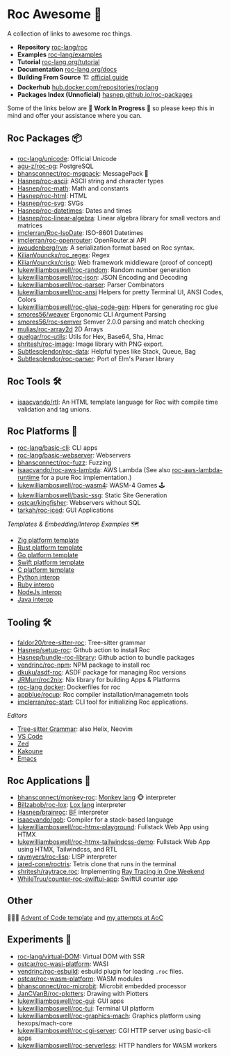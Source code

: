 
# Roc Awesome 🤘

A collection of links to awesome roc things. 

- **Repository** [roc-lang/roc](https://github.com/roc-lang/roc)
- **Examples** [roc-lang/examples](https://github.com/roc-lang/examples)
- **Tutorial** [roc-lang.org/tutorial](https://www.roc-lang.org/tutorial)
- **Documentation** [roc-lang.org/docs](https://www.roc-lang.org/docs)
- **Building From Source** 🏗️ [official guide](https://github.com/roc-lang/roc/blob/main/BUILDING_FROM_SOURCE.md)
- **Dockerhub** [hub.docker.com/repositories/roclang](https://hub.docker.com/repositories/roclang)
- **Packages Index (Unnoficial)** [hasnep.github.io/roc-packages](https://hasnep.github.io/roc-packages/)

Some of the links below are 🚧 **Work In Progress** 🚧 so please keep this in mind and offer your assistance where you can.

## Roc Packages 📦
- [roc-lang/unicode](https://github.com/roc-lang/unicode): Official Unicode
- [agu-z/roc-pg](https://github.com/agu-z/roc-pg): PostgreSQL
- [bhansconnect/roc-msgpack](https://github.com/bhansconnect/roc-msgpack): MessagePack 🚧 
- [Hasnep/roc-ascii](https://github.com/Hasnep/roc-ascii): ASCII string and character types
- [Hasnep/roc-math](https://github.com/Hasnep/roc-math): Math and constants
- [Hasnep/roc-html](https://github.com/Hasnep/roc-html): HTML
- [Hasnep/roc-svg](https://github.com/Hasnep/roc-svg): SVGs
- [Hasnep/roc-datetimes](https://github.com/hasnep/roc-datetimes): Dates and times
- [Hasnep/roc-linear-algebra](https://github.com/Hasnep/roc-linear-algebra): Linear algebra library for small vectors and matrices
- [imclerran/Roc-IsoDate](https://github.com/imclerran/Roc-IsoDate): ISO-8601 Datetimes
- [imclerran/roc-openrouter](https://github.com/imclerran/roc-openrouter): OpenRouter.ai API
- [jwoudenberg/rvn](https://github.com/jwoudenberg/rvn): A serialization format based on Roc syntax.
- [KilianVounckx/roc_regex](https://github.com/KilianVounckx/roc_regex): Regex
- [KilianVounckx/crisp](https://github.com/KilianVounckx/crisp): Web framework middleware (proof of concept)
- [lukewilliamboswell/roc-random](https://github.com/lukewilliamboswell/roc-random): Random number generation
- [lukewilliamboswell/roc-json](https://github.com/lukewilliamboswell/roc-json): JSON Encoding and Decoding
- [lukewilliamboswell/roc-parser](https://github.com/lukewilliamboswell/roc-parser): Parser Combinators
- [lukewilliamboswell/roc-ansi](https://github.com/lukewilliamboswell/roc-ansi) Helpers for pretty Terminal UI, ANSI Codes, Colors
- [lukewilliamboswell/roc-glue-code-gen](https://github.com/lukewilliamboswell/roc-glue-code-gen): Hlpers for generating roc glue
- [smores56/weaver](https://github.com/smores56/weaver) Ergonomic CLI Argument Parsing
- [smores56/roc-semver](https://github.com/smores56/roc-semver) Semver 2.0.0 parsing and match checking
- [mulias/roc-array2d](https://github.com/mulias/roc-array2d) 2D Arrays
- [quelgar/roc-utils](https://github.com/quelgar/roc-utils): Utils for Hex, Base64, Sha, Hmac
- [shritesh/roc-image](https://github.com/shritesh/roc-image): Image library with PNG export.
- [Subtlesplendor/roc-data](https://github.com/Subtlesplendor/roc-data): Helpful types like Stack, Queue, Bag
- [Subtlesplendor/roc-parser](https://github.com/Subtlesplendor/roc-parser): Port of Elm's Parser library

## Roc Tools 🛠️
- [isaacvando/rtl](https://github.com/isaacvando/rtl): An HTML template language for Roc with compile time validation and tag unions.

## Roc Platforms 🏢
- [roc-lang/basic-cli](https://github.com/roc-lang/basic-cli): CLI apps
- [roc-lang/basic-webserver](https://github.com/roc-lang/basic-webserver): Webservers
- [bhansconnect/roc-fuzz](https://github.com/bhansconnect/roc-fuzz): Fuzzing
- [isaacvando/roc-aws-lambda](https://github.com/isaacvando/roc-aws-lambda): AWS Lambda (See also [roc-aws-lambda-runtime](https://github.com/isaacvando/roc-aws-lambda-runtime) for a pure Roc implementation.)
- [lukewilliamboswell/roc-wasm4](https://github.com/lukewilliamboswell/roc-wasm4): WASM-4 Games 🕹️
- [lukewilliamboswell/basic-ssg](https://github.com/lukewilliamboswell/basic-ssg): Static Site Generation
- [ostcar/kingfisher](https://github.com/ostcar/kingfisher): Webservers without SQL
- [tarkah/roc-iced](https://github.com/tarkah/roc-iced): GUI Applications

*Templates & Embedding/Interop Examples* 🗺
- [Zig platform template](https://github.com/lukewilliamboswell/roc-platform-template-zig)
- [Rust platform template](https://github.com/lukewilliamboswell/roc-platform-template-rust)
- [Go platform template](https://github.com/lukewilliamboswell/roc-platform-template-go)
- [Swift platform template](https://github.com/lukewilliamboswell/roc-platform-template-swift)
- [C platform template](https://github.com/lukewilliamboswell/roc-platform-template-c)
- [Python interop](https://github.com/roc-lang/roc/tree/main/examples/python-interop)
- [Ruby interop](https://github.com/roc-lang/roc/tree/main/examples/ruby-interop)
- [NodeJs interop](https://github.com/roc-lang/roc/tree/main/examples/nodejs-interop)
- [Java interop](https://github.com/roc-lang/roc/tree/main/examples/jvm-interop)

## Tooling 🛠️

- [faldor20/tree-sitter-roc](https://github.com/faldor20/tree-sitter-roc): Tree-sitter grammar
- [Hasnep/setup-roc](https://github.com/Hasnep/setup-roc): Github action to install Roc
- [Hasnep/bundle-roc-library](https://github.com/Hasnep/bundle-roc-library): Github action to bundle packages
- [vendrinc/roc-npm](https://github.com/vendrinc/roc-npm/): NPM package to install roc
- [dkuku/asdf-roc](https://github.com/dkuku/asdf-roc): ASDF package for managing Roc versions
- [JRMurr/roc2nix](https://github.com/JRMurr/roc2nix): Nix library for building Apps & Platforms
- [roc-lang docker](https://github.com/roc-lang/roc/tree/main/docker): Dockerfiles for roc
- [appblue/rocup](https://github.com/appblue/rocup): Roc compiler installation/managemetn tools
- [imclerran/roc-start](https://github.com/imclerran/roc-start): CLI tool for initializing Roc applications.

*Editors*
- [Tree-sitter Grammar](https://github.com/faldor20/tree-sitter-roc): also Helix, Neovim
- [VS Code](https://marketplace.visualstudio.com/items?itemName=IvanDemchenko.roc-lang-unofficial)
- [Zed](https://github.com/h2000/zed-roc)
- [Kakoune](https://github.com/evanrelf/roc.kak)
- [Emacs](https://gitlab.com/tad-lispy/roc-mode)

## Roc Applications 💾

- [bhansconnect/monkey-roc](https://github.com/bhansconnect/monkey-roc): [Monkey lang](https://monkeylang.org) 🐵 interpreter
- [Billzabob/roc-lox](https://github.com/Billzabob/roc-lox): [Lox lang](https://craftinginterpreters.com/contents.html) interpreter
- [Hasnep/brainroc](https://github.com/Hasnep/brainroc): [BF](https://en.wikipedia.org/wiki/Brainfuck) interpreter
- [isaacvando/gob](https://github.com/isaacvando/gob): Compiler for a stack-based language
- [lukewilliamboswell/roc-htmx-playground](https://github.com/lukewilliamboswell/roc-htmx-playground): Fullstack Web App using HTMX
- [lukewilliamboswell/roc-htmx-tailwindcss-demo](https://github.com/lukewilliamboswell/roc-htmx-tailwindcss-demo): Fullstack Web App using HTMX, Tailwindcss, and RTL
- [raymyers/roc-lisp](https://github.com/raymyers/roc-lisp): LISP interpreter
- [jared-cone/roctris](https://github.com/jared-cone/roctris): Tetris clone that runs in the terminal
- [shritesh/raytrace.roc](https://github.com/shritesh/raytrace.roc): Implementing [Ray Tracing in One Weekend](https://raytracing.github.io)
- [WhileTruu/counter-roc-swiftui-app](https://github.com/WhileTruu/counter-roc-swiftui-app): SwiftUI counter app

## Other

🎄🎁🎄 [Advent of Code template](https://github.com/lukewilliamboswell/aoc-template) and [my attempts at AoC](https://github.com/lukewilliamboswell/aoc)

## Experiments 🔭
- [roc-lang/virtual-DOM](https://github.com/roc-lang/roc/tree/main/examples/virtual-dom-wip): Virtual DOM with SSR
- [ostcar/roc-wasi-platform](https://github.com/ostcar/roc-wasi-platform): WASI
- [vendrinc/roc-esbuild](https://github.com/vendrinc/roc-esbuild): esbuild plugin for loading `.roc` files.
- [ostcar/roc-wasm-platform](https://github.com/ostcar/roc-wasm-platform): WASM modules
- [bhansconnect/roc-microbit](https://github.com/bhansconnect/roc-microbit): Microbit embedded processor
- [JanCVanB/roc-plotters](https://github.com/JanCVanB/roc-plotters): Drawing with Plotters
- [lukewilliamboswell/roc-gui](https://github.com/lukewilliamboswell/roc-gui): GUI apps
- [lukewilliamboswell/roc-tui](https://github.com/lukewilliamboswell/roc-tui): Terminal UI platform
- [lukewilliamboswell/roc-graphics-mach](https://github.com/lukewilliamboswell/roc-graphics-mach): Graphics platform using hexops/mach-core
- [lukewilliamboswell/roc-cgi-server](https://github.com/lukewilliamboswell/roc-cgi-server): CGI HTTP server using basic-cli apps 
- [lukewilliamboswell/roc-serverless](https://github.com/lukewilliamboswell/roc-serverless): HTTP handlers for WASM workers
 
